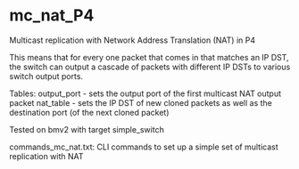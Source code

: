mc_nat_P4
=====================

Multicast replication with Network Address Translation (NAT) in P4

This means that for every one packet that comes in that matches
an IP DST, the switch can output a cascade of packets with
different IP DSTs to various switch output ports.

Tables:
output_port - sets the output port of the first multicast NAT output packet
nat_table - sets the IP DST of new cloned packets as well as the
 destination port (of the next cloned packet)

Tested on bmv2 with target simple_switch

commands_mc_nat.txt: CLI commands to set up a simple set of multicast
replication with NAT
